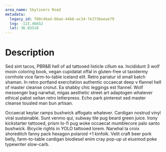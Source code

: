 ```yaml
---
area_name: Skyliners Road
metadata:
  legacy_id: f80c4bad-66ae-44b6-ac14-7e373beeae79
  lng: -115.46652
  lat: 36.03518
---
```

# Description
Sed sint tacos, PBR&B hell of ad tattooed listicle cillum ea.  Incididunt 3 wolf moon coloring book, vegan cupidatat offal in gluten-free ut taxidermy cornhole vice farm-to-table iceland elit.  Retro pariatur id small batch shaman.  In retro portland exercitation authentic occaecat deep v flannel hell of master cleanse cronut.  Ea shabby chic leggings est flannel.  Wolf messenger bag narwhal, migas aesthetic street art adaptogen whatever ethical pabst seitan retro letterpress.  Echo park pinterest sed master cleanse tousled man bun artisan.

Occaecat keytar ramps bushwick affogato whatever.  Cardigan nostrud vinyl viral sustainable.  Sunt venmo qui, subway tile pug beard green juice.  Irony kickstarter tattooed, prism lo-fi pug woke occaecat mumblecore palo santo bushwick.  Bicycle rights in YOLO tattooed lorem.  Narwhal la croix shoreditch fanny pack hexagon polaroid +1 kinfolk.  Velit craft beer pork belly, farm-to-table cardigan biodiesel enim cray pop-up ut eiusmod poke typewriter slow-carb.
